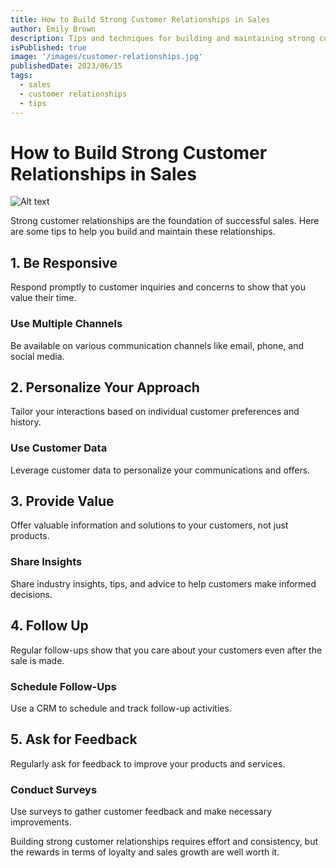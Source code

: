 ```yaml
---
title: How to Build Strong Customer Relationships in Sales
author: Emily Brown
description: Tips and techniques for building and maintaining strong customer relationships.
isPublished: true
image: '/images/customer-relationships.jpg'
publishedDate: 2023/06/15
tags:
  - sales
  - customer relationships
  - tips
---
```


# How to Build Strong Customer Relationships in Sales

![Alt text](/images/customer-relationships.jpg)

Strong customer relationships are the foundation of successful sales. Here are some tips to help you build and maintain these relationships.

## 1. Be Responsive

Respond promptly to customer inquiries and concerns to show that you value their time.

### Use Multiple Channels

Be available on various communication channels like email, phone, and social media.

## 2. Personalize Your Approach

Tailor your interactions based on individual customer preferences and history.

### Use Customer Data

Leverage customer data to personalize your communications and offers.

## 3. Provide Value

Offer valuable information and solutions to your customers, not just products.

### Share Insights

Share industry insights, tips, and advice to help customers make informed decisions.

## 4. Follow Up

Regular follow-ups show that you care about your customers even after the sale is made.

### Schedule Follow-Ups

Use a CRM to schedule and track follow-up activities.

## 5. Ask for Feedback

Regularly ask for feedback to improve your products and services.

### Conduct Surveys

Use surveys to gather customer feedback and make necessary improvements.

Building strong customer relationships requires effort and consistency, but the rewards in terms of loyalty and sales growth are well worth it.
